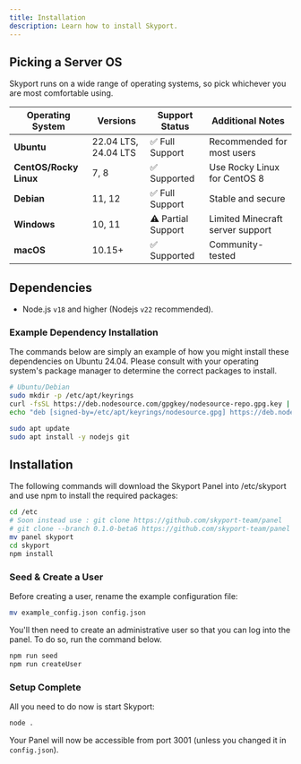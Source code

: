 ```yaml
---
title: Installation
description: Learn how to install Skyport.
---
```


## Picking a Server OS

Skyport runs on a wide range of operating systems, so pick whichever you are most comfortable using.

| Operating System       | Versions             | Support Status     | Additional Notes                 |
| ---------------------- | -------------------- | ------------------ | -------------------------------- |
| **Ubuntu**             | 22.04 LTS, 24.04 LTS | ✅ Full Support    | Recommended for most users       |
| **CentOS/Rocky Linux** | 7, 8                 | ✅ Supported       | Use Rocky Linux for CentOS 8     |
| **Debian**             | 11, 12               | ✅ Full Support    | Stable and secure                |
| **Windows**            | 10, 11               | ⚠️ Partial Support | Limited Minecraft server support |
| **macOS**              | 10.15+               | ✅ Supported       | Community-tested                 |

## Dependencies

- Node.js `v18` and higher (Nodejs `v22` recommended).

### Example Dependency Installation

The commands below are simply an example of how you might install these dependencies on Ubuntu 24.04. Please consult with your
operating system's package manager to determine the correct packages to install.

```sh
# Ubuntu/Debian
sudo mkdir -p /etc/apt/keyrings
curl -fsSL https://deb.nodesource.com/gpgkey/nodesource-repo.gpg.key | sudo gpg --dearmor -o /etc/apt/keyrings/nodesource.gpg
echo "deb [signed-by=/etc/apt/keyrings/nodesource.gpg] https://deb.nodesource.com/node_16.x nodistro main" | sudo tee /etc/apt/sources.list.d/nodesource.list

sudo apt update
sudo apt install -y nodejs git
```

## Installation

The following commands will download the Skyport Panel into /etc/skyport and use npm to install the required packages:

```bash
cd /etc
# Soon instead use : git clone https://github.com/skyport-team/panel
# git clone --branch 0.1.0-beta6 https://github.com/skyport-team/panel
mv panel skyport
cd skyport
npm install
```

### Seed & Create a User

Before creating a user, rename the example configuration file:

```bash
mv example_config.json config.json
```

You'll then need to create an administrative user so that you can log into the panel. To do so, run the command below.

```bash
npm run seed
npm run createUser
```

### Setup Complete

All you need to do now is start Skyport:

```bash
node .
```

Your Panel will now be accessible from port 3001 (unless you changed it in `config.json`).
